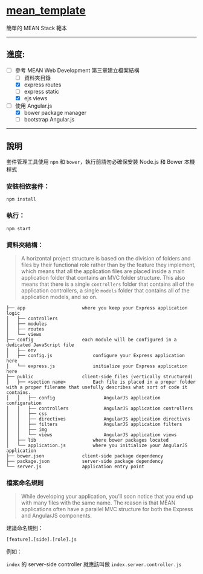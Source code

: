 # [mean_template][mean_template]
簡單的 MEAN Stack 範本

-----------------------------------

## 進度:

 - [ ] 參考 MEAN Web Development 第三章建立檔案結構
     - [ ] 資料夾目錄
     - [x] express routes
     - [ ] express static
     - [x] ejs views
 - [ ] 使用 Angular.js
     - [x] bower package manager
     - [ ] bootstrap Angular.js

[mean_template]: https://github.com/AlexLeoTW/mean_template


-----------------------------------

## 說明

套件管理工具使用 `npm` 和 `bower`，執行前請勿必確保安裝 Node.js 和 Bower 本機程式

### 安裝相依套件：

```
npm install
```

### 執行：

```
npm start
```

### 資料夾結構：

> A horizontal project structure is based on the division of folders and files by their
> functional role rather than by the feature they implement, which means that all
> the application files are placed inside a main application folder that contains an
> MVC folder structure. This also means that there is a single `controllers` folder
> that contains all of the application controllers, a single `models` folder that contains
> all of the application models, and so on.

```
├── app                     where you keep your Express application logic
│   ├── controllers             
│   ├── modules                 
│   ├── routes                  
│   └── views                   
├── config                  each module will be configured in a dedicated JavaScript file
│   ├── env                     
│   ├── config.js               configure your Express application here
│   └── express.js              initialize your Express application here
├── public                  client-side files (vertically structured)
│   ├── <section name>          Each file is placed in a proper folder with a proper filename that usefully describes what sort of code it contains.
│   │   ├── config                  AngularJS application configuration
│   │   ├── controllers             AngularJS application controllers
│   │   ├── css
│   │   ├── directives              AngularJS application directives
│   │   ├── filters                 AngularJS application filters
│   │   ├── img
│   │   └── views                   AngularJS application views
│   ├── lib                     where bower packages located
│   └── application.js          where you initialize your AngularJS application
├── bower.json              client-side package dependency
├── package.json            server-side package dependency
└── server.js               application entry point
```

### 檔案命名規則

> While developing your application, you'll soon notice that you end up with many
> files with the same name. The reason is that MEAN applications often have a parallel
> MVC structure for both the Express and AngularJS components.

建議命名規則：
```
[feature].[side].[role].js
```

例如：

`index` 的 server-side controller 就應該叫做 `index.server.controller.js`
